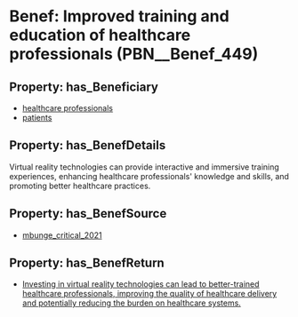# Benef: __Improved training and education of healthcare professionals__ (PBN__Benef_449)

## Property: has_Beneficiary

* [healthcare professionals](../Stakeholder/PBN__Stakeholder_32)
* [patients](../Stakeholder/PBN__Stakeholder_31)

## Property: has_BenefDetails

Virtual reality technologies can provide interactive and immersive training experiences, enhancing healthcare professionals' knowledge and skills, and promoting better healthcare practices.

## Property: has_BenefSource

* [mbunge_critical_2021](../Article/PBN__Article_91)

## Property: has_BenefReturn

* [Investing in virtual reality technologies can lead to better-trained healthcare professionals, improving the quality of healthcare delivery and potentially reducing the burden on healthcare systems.](../BenefReturn/PBN__BenefReturn_485)

